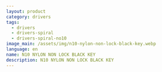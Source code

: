 ```yaml
---
layout: product
category: drivers
tags:
  - drivers
  - drivers-spiral
  - drivers-spiral-no10
image_main: /assets/img/n10-nylon-non-lock-black-key.webp
language: en
name: N10 NYLON NON LOCK BLACK KEY
description: N10 NYLON NON LOCK BLACK KEY
---
```

